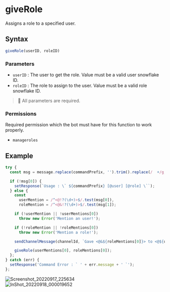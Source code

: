 # giveRole
Assigns a role to a specified user.

## Syntax
```js
giveRole(userID, roleID)
```

### Parameters
- `userID` : The user to get the role. Value must be a valid user snowflake ID.
- `roleID` : The role to assign to the user. Value must be a valid role snowflake ID.

> 📌 All parameters are required.

### Permissions
Required permission which the bot must have for this function to work properly.
- `manageroles`

## Example
```js
try {
  const msg = message.replace(commandPrefix, '').trim().replace(/  +/g, ' ').split(' ', 2);

  if (!msg[0]) {
    setResponse(`Usage : \` ${commandPrefix} [@user] [@role] \``);
  } else {
    const
      userMention = /^<@!?(\d+)>$/.test(msg[0]),
      roleMention = /^<@&!?(\d+)>$/.test(msg[1]);

    if (!userMention || !userMentions[0])
      throw new Error('Mention an user!');

    if (!roleMention || !roleMentions[0])
      throw new Error('Mention a role!');

    sendChannelMessage(channelId, `Gave <@&${roleMentions[0]}> to <@${userMentions[0]}>!`);

    giveRole(userMentions[0], roleMentions[0]);
  };
} catch (err) {
  setResponse('Command Error : ` ' + err.message + ' `');
};
```

![Screenshot_20220917_225634](https://user-images.githubusercontent.com/95774950/190871610-33a41da6-e74c-414d-91a3-4904f1200394.png)\
![InShot_20220918_000019652](https://user-images.githubusercontent.com/95774950/190871625-9e676924-68b4-4189-9bba-44a7c3cf4488.jpg)
